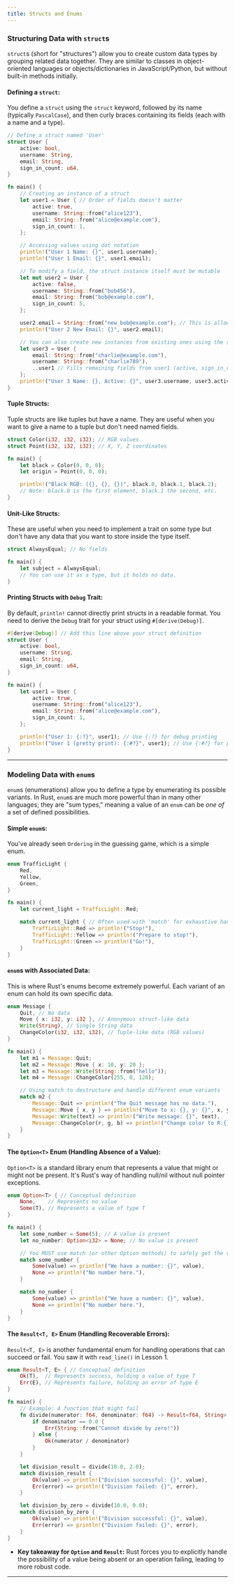 ```yaml
---
title: Structs and Enums
---
```


### Structuring Data with `struct`s

`struct`s (short for "structures") allow you to create custom data types by grouping related data together. They are similar to classes in object-oriented languages or objects/dictionaries in JavaScript/Python, but without built-in methods initially.

#### **Defining a `struct`:**

You define a `struct` using the `struct` keyword, followed by its name (typically `PascalCase`), and then curly braces containing its fields (each with a name and a type).

```rust
// Define a struct named 'User'
struct User {
    active: bool,
    username: String,
    email: String,
    sign_in_count: u64,
}

fn main() {
    // Creating an instance of a struct
    let user1 = User { // Order of fields doesn't matter
        active: true,
        username: String::from("alice123"),
        email: String::from("alice@example.com"),
        sign_in_count: 1,
    };

    // Accessing values using dot notation
    println!("User 1 Name: {}", user1.username);
    println!("User 1 Email: {}", user1.email);

    // To modify a field, the struct instance itself must be mutable
    let mut user2 = User {
        active: false,
        username: String::from("bob456"),
        email: String::from("bob@example.com"),
        sign_in_count: 5,
    };

    user2.email = String::from("new_bob@example.com"); // This is allowed
    println!("User 2 New Email: {}", user2.email);

    // You can also create new instances from existing ones using the struct update syntax
    let user3 = User {
        email: String::from("charlie@example.com"),
        username: String::from("charlie789"),
        ..user1 // Fills remaining fields from user1 (active, sign_in_count)
    };
    println!("User 3 Name: {}, Active: {}", user3.username, user3.active);
}
```

#### **Tuple Structs:**

Tuple structs are like tuples but have a name. They are useful when you want to give a name to a tuple but don't need named fields.

```rust
struct Color(i32, i32, i32); // RGB values
struct Point(i32, i32, i32); // X, Y, Z coordinates

fn main() {
    let black = Color(0, 0, 0);
    let origin = Point(0, 0, 0);

    println!("Black RGB: ({}, {}, {})", black.0, black.1, black.2);
    // Note: black.0 is the first element, black.1 the second, etc.
}
```

#### **Unit-Like Structs:**

These are useful when you need to implement a trait on some type but don't have any data that you want to store inside the type itself.

```rust
struct AlwaysEqual; // No fields

fn main() {
    let subject = AlwaysEqual;
    // You can use it as a type, but it holds no data.
}
```

#### **Printing Structs with `Debug` Trait:**

By default, `println!` cannot directly print structs in a readable format. You need to derive the `Debug` trait for your struct using `#[derive(Debug)]`.

```rust
#[derive(Debug)] // Add this line above your struct definition
struct User {
    active: bool,
    username: String,
    email: String,
    sign_in_count: u64,
}

fn main() {
    let user1 = User {
        active: true,
        username: String::from("alice123"),
        email: String::from("alice@example.com"),
        sign_in_count: 1,
    };

    println!("User 1: {:?}", user1); // Use {:?} for debug printing
    println!("User 1 (pretty print): {:#?}", user1); // Use {:#?} for pretty printing
}
```

---

### Modeling Data with `enum`s

`enum`s (enumerations) allow you to define a type by enumerating its possible variants. In Rust, `enum`s are much more powerful than in many other languages; they are "sum types," meaning a value of an `enum` can be _one of_ a set of defined possibilities.

#### **Simple `enum`s:**

You've already seen `Ordering` in the guessing game, which is a simple enum.

```rust
enum TrafficLight {
    Red,
    Yellow,
    Green,
}

fn main() {
    let current_light = TrafficLight::Red;

    match current_light { // Often used with 'match' for exhaustive handling
        TrafficLight::Red => println!("Stop!"),
        TrafficLight::Yellow => println!("Prepare to stop!"),
        TrafficLight::Green => println!("Go!"),
    }
}
```

#### **`enum`s with Associated Data:**

This is where Rust's enums become extremely powerful. Each variant of an enum can hold its own specific data.

```rust
enum Message {
    Quit, // No data
    Move { x: i32, y: i32 }, // Anonymous struct-like data
    Write(String), // Single String data
    ChangeColor(i32, i32, i32), // Tuple-like data (RGB values)
}

fn main() {
    let m1 = Message::Quit;
    let m2 = Message::Move { x: 10, y: 20 };
    let m3 = Message::Write(String::from("hello"));
    let m4 = Message::ChangeColor(255, 0, 128);

    // Using match to destructure and handle different enum variants
    match m2 {
        Message::Quit => println!("The Quit message has no data."),
        Message::Move { x, y } => println!("Move to x: {}, y: {}", x, y),
        Message::Write(text) => println!("Write message: {}", text),
        Message::ChangeColor(r, g, b) => println!("Change color to R:{}, G:{}, B:{}", r, g, b),
    }
}
```

#### **The `Option<T>` Enum (Handling Absence of a Value):**

`Option<T>` is a standard library enum that represents a value that might or might not be present. It's Rust's way of handling null/nil without null pointer exceptions.

```rust
enum Option<T> { // Conceptual definition
    None,    // Represents no value
    Some(T), // Represents a value of type T
}

fn main() {
    let some_number = Some(5); // A value is present
    let no_number: Option<i32> = None; // No value is present

    // You MUST use match (or other Option methods) to safely get the value out
    match some_number {
        Some(value) => println!("We have a number: {}", value),
        None => println!("No number here."),
    }

    match no_number {
        Some(value) => println!("We have a number: {}", value),
        None => println!("No number here."),
    }
}
```

#### **The `Result<T, E>` Enum (Handling Recoverable Errors):**

`Result<T, E>` is another fundamental enum for handling operations that can succeed or fail. You saw it with `read_line()` in Lesson 1.

```rust
enum Result<T, E> { // Conceptual definition
    Ok(T),  // Represents success, holding a value of type T
    Err(E), // Represents failure, holding an error of type E
}

fn main() {
    // Example: A function that might fail
    fn divide(numerator: f64, denominator: f64) -> Result<f64, String> {
        if denominator == 0.0 {
            Err(String::from("Cannot divide by zero!"))
        } else {
            Ok(numerator / denominator)
        }
    }

    let division_result = divide(10.0, 2.0);
    match division_result {
        Ok(value) => println!("Division successful: {}", value),
        Err(error) => println!("Division failed: {}", error),
    }

    let division_by_zero = divide(10.0, 0.0);
    match division_by_zero {
        Ok(value) => println!("Division successful: {}", value),
        Err(error) => println!("Division failed: {}", error),
    }
}
```

- **Key takeaway for `Option` and `Result`:** Rust forces you to explicitly handle the possibility of a value being absent or an operation failing, leading to more robust code.

---
